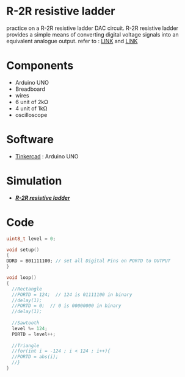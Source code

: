 # R-2R resistive ladder

practice on a R-2R resistive ladder DAC circuit. R-2R resistive ladder provides a simple means of converting digital voltage signals into an equivalent analogue output.
refer to : [LINK](https://www.electronics-tutorials.ws/combination/r-2r-dac.html) and [LINK](https://www.instructables.com/R2R-Digital-Analog-Converter-DAC/)

# Components
* Arduino UNO
* Breadboard
* wires
* 6 unit of 2kΩ
* 4 unit of 1kΩ
* oscilloscope

# Software
* [Tinkercad](https://www.tinkercad.com/) : Arduino UNO

# Simulation
* [**_R-2R resistive ladder_**](https://www.tinkercad.com/things/jH8VCkvaYPu-r-2r-resistive-ladder?sharecode=AEccUuROgGydeU4dj-gq7G51oSW0cNwep27xJXzuztE)

# Code
```C++
uint8_t level = 0;

void setup()
{
DDRD = B01111100; // set all Digital Pins on PORTD to OUTPUT
}

void loop()
{
  //Rectangle
  //PORTD = 124;  // 124 is 01111100 in binary
  //delay(1);
  //PORTD = 0;	// 0 is 00000000 in binary
  //delay(1);
  
  //Sawtooth
  level %= 124;
  PORTD = level++;
  
  //Triangle
  //for(int i = -124 ; i < 124 ; i++){
  //PORTD = abs(i);
  //}
}
```
